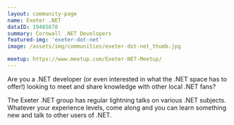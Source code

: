 ```yaml
---
layout: community-page
name: Exeter .NET
dataID: 19485670
summary: Cornwall .NET Developers
featured-img: 'exeter-dot-net'
image: /assets/img/communities/exeter-dot-net_thumb.jpg

meetup: https://www.meetup.com/Exeter-NET-Meetup/
---
```

Are you a .NET developer (or even interested in what the .NET space has to offer!)
looking to meet and share knowledge with other local .NET fans?

The Exeter .NET group has regular lightning talks on various .NET subjects. Whatever your
experience levels, come along and you can learn something new and talk to
other users of .NET.
